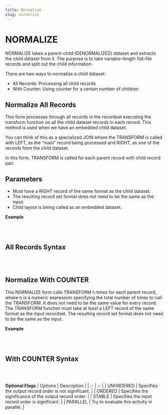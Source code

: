```yaml
---
title: Normalize
slug: normalize
---
```


# NORMALIZE

NORMALIZE takes a parent-child (DENORMALIZED) dataset and extracts the child dataset from it. The purpose is to take variable-length flat-file records and split out the child information.

There are two ways to normalize a child dataset:

* All Records: Processing all child records
* With Counter: Using counter for a certain number of children

## Normalize All Records

This form processes through all records in the recordset executing the transform function on all the child dataset records in each record. This method is used when we have an embedded child dataset.

You can think of this as a specialized JOIN where the TRANSFORM is called with LEFT, as the “main” record being processed and RIGHT, as one of the records from the child dataset.

In this form, TRANSFORM is called for each parent record with child record pair.

## Parameters
* Must have a RIGHT record of the same format as the child dataset.
* The resulting record set format does not need to be the same as the input.
* Child layout is being called as an embedded dataset.

**Example**
<pre>
    <EclCode
    id="NormalizeExp_1"
    tryMe="NormalizeExp_1"
    code="
    /*
    Normalize Example:
    NORMALIZE All Records
    */

    // Child record layout that's being extracted from parent record
    Child_Layout := RECORD
        INTEGER1 NameID;
        STRING20 Addr; 
    END;

    // Parent record layout with child dataset 
    Parent_Layout := RECORD
        INTEGER1 NameID;
        STRING20 Name;
        DATASET(Child_Layout) Children; //Embedded child layout
    END;

    // Parent dataset with child dataset
    parentDS := DATASET([ 
                        {1,'Kevin',   [ {1, '290 Downtown Abby'}] },
                        {2,'Liz',     [ {2, '2345 Lake View Rd'}, {2, '776  Action Cir'}] },
                        {3,'Jacob',   [ ]},
                        {4,'Alex',    [ {4, '9000 Sunset Blvd'}] },
                        {5,'Sally',   [ {5, '345 Fresh Start Str'}, {5,  '433 Union Dr'} ,
                                        {5,  '777 Lookup Court'},   {5,  '222 Movie Str'} ] }
                        ], Parent_Layout);

    OUTPUT(parentDS, NAMED('parentDS'));


    Child_Layout xForm(Child_Layout Ri) := TRANSFORM
        SELF := Ri;
    END;

    ExtractChild := NORMALIZE(parentDS,
                            LEFT.Children, //Sending only the child dataset
                            xForm(RIGHT));


    OUTPUT(ExtractChild, NAMED('ExtractChild'));">
    </EclCode>
</pre>

## All Records Syntax

<pre>
    <EclCode code="Child_Layout := RECORD
        FieldOne;
        FieldTwo;
    END;

    // Parent Layout with child dataset
    Parent_Layout := RECORD
        ...
        ...
        DATASET(Child_Layout) Children; //Embedded child layout
    END;

    Child_Layout xForm(Child_Layout Ri) := TRANSFORM
        SELF := Ri;
    END;

    attribName := NORMALIZE(ParentsDS,
                            //Sending only the child dataset
                            LEFT.Children, 
                            xForm(RIGHT)
                            [,flags]);">
    </EclCode>
</pre>

## Normalize With COUNTER

This NORMALIZE form calls TRANSFORM n times for each parent record, where n is a numeric expression specifying the total number of times to call the TRANSFORM. It does not need to be the same value for every record. The TRANSFORM function must take at least a LEFT record of the same format as the input recordset. The resulting record set format does not need to be the same as the input.

**Example**
<pre>
    <EclCode
    id="NormalizeExp_2"
    tryMe="NormalizeExp_2"
    code="/*Normalize Example:*/

    /*
    NORMALIZE with COUNTER Example
    */

    Parent_layout := RECORD
    // The explicitCount defines:
    // how many times transform should execute per record.
    INTEGER explicitCount; 
    STRING  lastName; 
    STRING  phoneOne;
    STRING  phoneTwo;
    STRING  addressOne;
    STRING  addressTwo;
    STRING  addressThree;
    END;

    // Parent Dataset
    parentDS := DATASET([
                    {2, 'Alexa', '7701234567',  '', '123 Main Str', '404 capital cr', ''},
                    {2, 'Smith', '', '8890002323', '504 Sunset Blvd', '990 Rose highway', ''},
                    
                    //Notice Adam has two phone numbers, but assigning 1 for number of execution
                    {1, 'Adam', '6789991111', '4445679000', '', '', ''},
                    {2, 'Black', '5694023457' ,'', '777 Formal Str', '111 Batman Corner', ''},
                    {3, 'Rosy', '2209875437', '', '8749 OceanFront main Rd','5671 North Lake Str', '2323 Washington RD'}],
                        Parent_layout);


    OUTPUT(parentDS, NAMED('parentDS'));

    child_layout := RECORD
    INTEGER    countIt;
    STRING     Name;
    STRING     phone; 
    STRING     address;
    END;


    child_layout xForm(Parent_layout Li, INTEGER counting) := TRANSFORM

            SELF.countIt    := counting;      
            SELF.name       := Li.lastName;
            SELF.phone      := CHOOSE(counting, Li.phoneOne, Li.phoneTwo);
            SELF.address    := CHOOSE(counting, Li.addressOne, Li.addressTwo, Li.addressThree);
    END;
    
    extractChild := NORMALIZE(parentDS,
                            //Number of times transform should go through a record
                            LEFT.explicitCount, 
                            xForm(LEFT,COUNTER));

    OUTPUT(extractChild, NAMED('extractChild'));">
    </EclCode>
</pre>

## With COUNTER Syntax

<pre>
    <EclCode code="Child_Layout := RECORD
        ...
        ...
    END;

    //Parent Layout with child dataset
    Parent_Layout := RECORD
        INTEGER TheCounter;
        ...
        ...
    END;


    Child_Layout xForm(Parent_layout Li, INTEGER counting) := TRANSFORM

            //counting will only execute the number of times defined by expression
            SELF.Result     := CHOOSE(Counting, Li.FieldOne, Li.FieldTwo, ...);
        ...
        ...

    END;

    ExtractChildren := NORMALIZE(ParentDS,
                                Expression, //Left.TheCounter
                                xForm(LEFT,COUNTER)
                                [,flags]);">
    </EclCode>
</pre>

**Optional Flags**
| Options | Description |
| :- | :- |
| UNORDERED | Specifies the output record order is not significant. |
| ORDERED | Specifies the significance of the output record order. |
| STABLE | Specifies the input record order is significant. |
| PARALLEL | Try to evaluate this activity in parallel. |